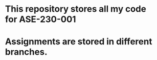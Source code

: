 # This repository stores all my code for ASE-230-001
# Assignments are stored in different branches. 
